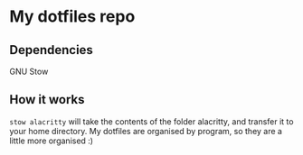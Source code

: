 # My dotfiles repo

## Dependencies
GNU Stow 

## How it works
`stow alacritty` will take the contents of the folder alacritty, and transfer it to your home directory. My dotfiles are organised by program, so they are a little more organised :)